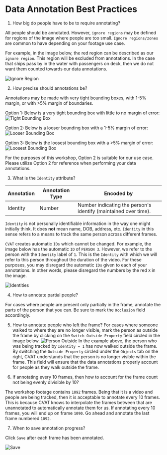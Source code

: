 # Data Annotation Best Practices

1. How big do people have to be to require annotating?

All people should be annotated.
However, `ignore regions` may be defined for regions of the image where people are too small.
`Ignore regions/zones` are common to have depending on your footage use case.

For example, in the image below, the red region can be described as our `ignore region`.
This region will be excluded from annotations.
In the case that ships pass by in the water with passengers on deck, 
then we do not want them counted towards our data annotations.

![Ignore Region](./assets/ignoreRegion.jpg)

2. How precise should annotations be?

Annotations may be made with very tight bounding boxes, 
with 1-5% margin, 
or with >5% margin of boundaries.

Option 1: Below is a very tight bounding box with little to no margin of error:
![Tight Bounding Box](./assets/tightBoundingBox.jpg)

Option 2: Below is a looser bounding box with a 1-5% margin of error:
![Looser Bounding Box](./assets/looserBoundingBox.jpg)

Option 3: Below is the loosest bounding box with a >5% margin of error:
![Loosest Bounding Box](./assets/loosestBoundingBox.jpg)

For the purposes of this workshop, Option 2 is suitable for our use case.
Please utilize Option 2 for reference when performing your data annotations.

3. What is the `Identity` attribute?

| Annotation       | Annotation Type                             | Encoded by                                                                                                                                                                                                             |
|------------------|---------------------------------------------|------------------------------------------------------------------------------------------------------------------------------------------------------------------------------------------------------------------------|
| Identity         | Number                                      | Number indicating the person's identify (maintained over time). |

`Identity` is not personally identifiable information in the way one might initially think.
It does **not** mean name, DOB, address, etc.
`Identity` in this sense refers to a means to track the same person across different frames.

`CVAT` creates automatic `IDs` which cannot be changed.
For example, the image below has the automatic `ID` of `PERSON 3`.
However, we refer to the person with the `Identity` label of `1`.
This is the `Identity` with which we will refer to this person throughout the duration of the video.
For these purposes, you may disregard the automatic `IDs` given to each of your annotations.
In other words, please disregard the numbers by the red `X` in the image.

![Identities](./assets/identity.jpg)

4. How to annotate partial people?

For cases where people are present only partially in the frame, annotate the parts of the person that you can.
Be sure to mark the `Occlusion` field accordingly.

5. How to annotate people who left the frame?
For cases where someone walked to where they are no longer visible,
mark the person as outside the frame by clicking on the `Switch Outside Property` field circled in the image below.
![Person Outside](./assets/screenshots/switchOutside.jpg)
In the example above, the person who was being tracked by `Identity = 1` has now walked outside the frame.
By switching the `Outside Property` circled under the `Objects` tab on the right,
CVAT understands that the person is no longer visible within the frame.
This field will ensure that the data annotations properly account for people as they walk outside the frame.

6. If annotating every 10 frames, then how to account for the frame count not being evenly divisible by 10?

The workshop footage contains `1092` frames.
Being that it is a video and people are being tracked, then it is acceptable to annotate every 10 frames.
This is because CVAT knows to interpolate the frames between that are unannotated to automatically annotate them for us.
If annotating every 10 frames, you will end up on frame `1090`.
Go ahead and annotate the last frame numbered `1092`.

7. When to save annotation progress?

Click `Save` after each frame has been annotated.

![Save](./assets/screenshots/save.jpg)